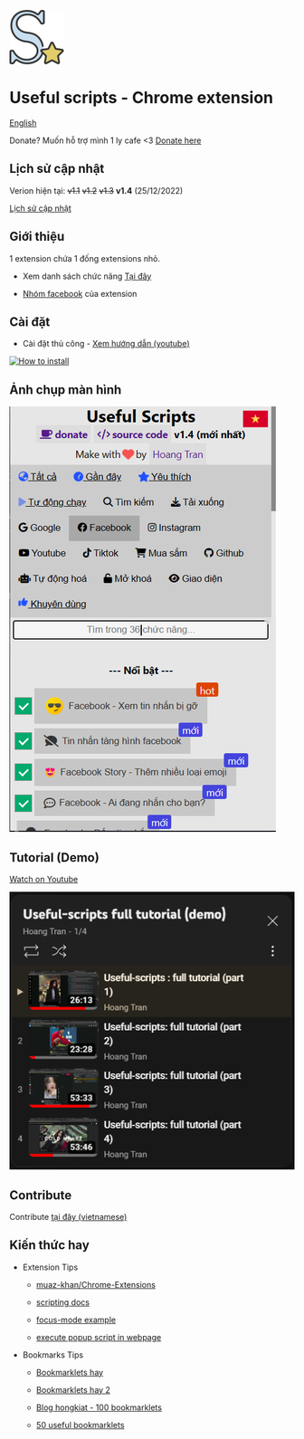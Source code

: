 ![Logo](/assets/icon128.png)

# Useful scripts - Chrome extension

[English](./README-en.md)

Donate? Muốn hỗ trợ mình 1 ly cafe <3 [Donate here](https://github.com/HoangTran0410/HoangTran0410/blob/main/DONATE.md)

## Lịch sử cập nhật

Verion hiện tại: <del>v1.1</del> <del>v1.2</del> <del>v1.3</del> **v1.4** (25/12/2022)

[Lịch sử cập nhật](/md/CHANGELOGS.md)

## Giới thiệu

1 extension chứa 1 đống extensions nhỏ.

- Xem danh sách chức năng [Tại đây](./md/LIST_SCRIPTS_VI.md)

- [Nhóm facebook](https://www.facebook.com/groups/1154059318582088) của extension

## Cài đặt

- Cài đặt thủ công - [Xem hướng dẫn (youtube)](https://www.youtube.com/watch?v=2wFTbDK80g0)

[![How to install](https://img.youtube.com/vi/2wFTbDK80g0/0.jpg)](https://www.youtube.com/watch?v=2wFTbDK80g0)

## Ảnh chụp màn hình

![screenshot](./assets/screenshots/ScreensShot%202022-12-25%20at%2020.00.00.png)

## Tutorial (Demo) 

[Watch on Youtube](https://www.youtube.com/watch?v=rVbr2dJvVMI&list=PLcZcXUjIE-TS13z4sf1mdzZoc9RHB2djl)

[![Video Tutorial (Demo)](./assets/screenshots/Screenshot_3.png)](https://www.youtube.com/watch?v=rVbr2dJvVMI&list=PLcZcXUjIE-TS13z4sf1mdzZoc9RHB2djl)

## Contribute

Contribute [tại đây (vietnamese)](/md/CONTRIBUTE.md)

## Kiến thức hay

- Extension Tips

  - [muaz-khan/Chrome-Extensions](https://github.com/muaz-khan/Chrome-Extensions)

  - [scripting docs](https://developer.chrome.com/docs/extensions/reference/scripting/)

  - [focus-mode example](https://github.com/GoogleChrome/chrome-extensions-samples/blob/main/tutorials/focus-mode/background.js)

  - [execute popup script in webpage](https://stackoverflow.com/questions/9515704/access-variables-and-functions-defined-in-page-context-using-a-content-script)

- Bookmarks Tips

  - [Bookmarklets hay](https://bookmarklet.vercel.app/)

  - [Bookmarklets hay 2](https://www.thetechbasket.com/most-useful-bookmarklets/)

  - [Blog hongkiat - 100 bookmarklets](https://www.hongkiat.com/blog/100-useful-bookmarklets-for-better-productivity-ultimate-list/)

  - [50 useful bookmarklets](https://www.wordzz.com/50-most-useful-bookmarklets/)
